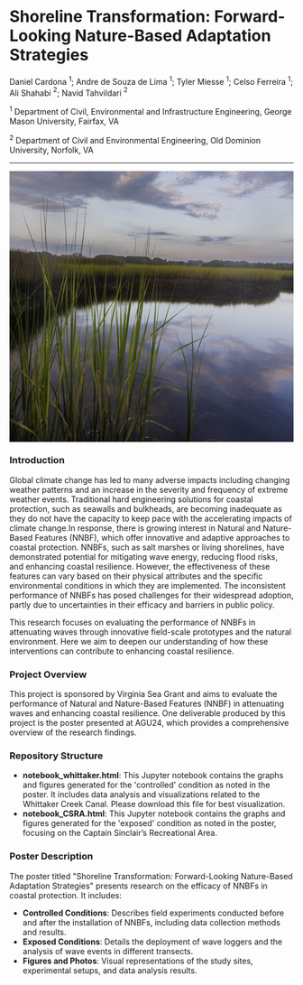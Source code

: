 # Shoreline Transformation: Forward-Looking Nature-Based Adaptation Strategies
Daniel Cardona $^1$; Andre de Souza de Lima $^1$; Tyler Miesse $^1$; Celso Ferreira $^1$; Ali Shahabi $^2$; Navid Tahvildari $^2$ 

$^1$ Department of Civil, Environmental and Infrastructure Engineering, George Mason University, Fairfax, VA 

$^2$ Department of Civil and Environmental Engineering, Old Dominion University, Norfolk, VA 
--- ---

 <img src="https://github.com/dcardon2/Photos_for_VASG/blob/dcardon2-canal_photos/biogenic-solutions_53109206880_o.jpg?raw=true" width = "825" height = "480" align = "center"/>


### Introduction 
Global climate change has led to many adverse impacts including changing weather patterns and an increase in the severity and frequency of extreme weather events. Traditional hard engineering solutions for coastal protection, such as seawalls and bulkheads, are becoming inadequate as they do not have the capacity to keep pace with the accelerating impacts of climate change.In response, there is growing interest in Natural and Nature-Based Features (NNBF), which offer innovative and adaptive approaches to coastal protection. NNBFs, such as salt marshes or living shorelines, have demonstrated potential for mitigating wave energy, reducing flood risks, and enhancing coastal resilience. However, the effectiveness of these features can vary based on their physical attributes and the specific environmental conditions in which they are implemented. The inconsistent performance of NNBFs has posed challenges for their widespread adoption, partly due to uncertainties in their efficacy and barriers in public policy. 

This research focuses on evaluating the performance of NNBFs in attenuating waves through innovative field-scale prototypes and the natural environment. Here we aim to deepen our understanding of how these interventions can contribute to enhancing coastal resilience. 
### Project Overview 
This project is sponsored by Virginia Sea Grant and aims to evaluate the performance of Natural and Nature-Based Features (NNBF) in attenuating waves and enhancing coastal resilience. One deliverable produced by this project is the poster presented at AGU24, which provides a comprehensive overview of the research findings. 
### Repository Structure 
-  **notebook_whittaker.html**: This Jupyter notebook contains the graphs and figures generated for the 'controlled' condition as noted in the poster. It includes data analysis and visualizations related to the Whittaker Creek Canal. Please download this file for best visualization.
-  **notebook_CSRA.html**: This Jupyter notebook contains the graphs and figures generated for the 'exposed' condition as noted in the poster, focusing on the Captain Sinclair’s Recreational Area. 
 ### Poster Description
The poster titled "Shoreline Transformation: Forward-Looking Nature-Based Adaptation Strategies" presents research on the efficacy of NNBFs in coastal protection. It includes:
- **Controlled Conditions**: Describes field experiments conducted before and after the installation of NNBFs, including data collection methods and results.
- **Exposed Conditions**: Details the deployment of wave loggers and the analysis of wave events in different transects.
- **Figures and Photos**: Visual representations of the study sites, experimental setups, and data analysis results. 
